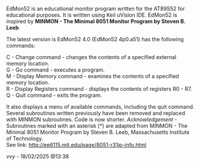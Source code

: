  EdMon52 is an educational monitor program written for the AT89S52 for educational purposes. It is written using Keil uVision IDE.
 EdMon52 is inspired by **MINMON - The Minimal 8051 Monitor Program by Steven B. Leeb**
 
 The latest version is EdMon52 4.0 (EdMon52 4p0.a51) has the following commands:  
 
 C - Change command - changes the contents of a specified external memory location.  
 G - Go command - executes a program.   
 M - Display Memory command - examines the contents of a specified memory location.   
 R - Display Registers command - displays the contents of registers R0 - R7.   
 Q - Quit command - exits the program.  

It also displays a menu of available commands, including the quit command.  
Several subroutines written previously have been removed and replaced with MINMON subroutines. Code is now shorter.
 *Acknowledgement* - Subroutines marked with an asterisk (*) are adapted from MINMON - The Minimal 8051 Monitor Program by Steven B. Leeb, Massachusetts Institute of Technology.  
 See link: http://ee6115.mit.edu/page/8051-r31jp-info.html

 *vvy* - 18/02/2025 @13:38
